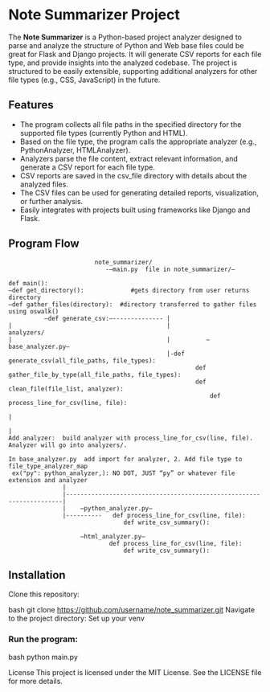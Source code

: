 # Note Summarizer Project

The **Note Summarizer** is a Python-based project analyzer designed to parse and analyze the structure of Python and Web base files could be great for Flask and Django projects. It will generate CSV reports for each file type, and provide insights into the analyzed codebase. The project is structured to be easily extensible, supporting additional analyzers for other file types (e.g., CSS, JavaScript) in the future.


## Features
- The program collects all file paths in the specified directory for the supported file types (currently Python and HTML).
- Based on the file type, the program calls the appropriate analyzer (e.g., PythonAnalyzer, HTMLAnalyzer).
- Analyzers parse the file content, extract relevant information, and generate a CSV report for each file type.
- CSV reports are saved in the csv_file directory with details about the analyzed files.
- The CSV files can be used for generating detailed reports, visualization, or further analysis.
- Easily integrates with projects built using frameworks like Django and Flask.



## Program Flow
```	
		                note_summarizer/
                           -—main.py  file in note_summarizer/—

def main():
—def get_directory():             #gets directory from user returns directory
—def gather_files(directory):  #directory transferred to gather files using oswalk()
          —def generate_csv:—--------------	|	
|                                           |                analyzers/
|                                           |          —base_analyzer.py—
                                            |-def generate_csv(all_file_paths, file_types): 
                                                    def gather_file_by_type(all_file_paths, file_types):
	                                                def clean_file(file_list, analyzer):
	                                                    def process_line_for_csv(line, file):
                                                                                     |
                                                                                     |
Add analyzer:  build analyzer with process_line_for_csv(line, file). Analyzer will go into analyzers/.

In base_analyzer.py  add import for analyzer, 2. Add file type to file_type_analyzer_map
 ex("py": python_analyzer,): NO DOT, JUST “py” or whatever file extension and analyzer
               |
               |---------------------------------------------------------------------|
		       |	—python_analyzer.py—
               |----------   def process_line_for_csv(line, file):
                                def write_csv_summary():

                    —html_analyzer.py—
                            def process_line_for_csv(line, file):
                                def write_csv_summary():	

```
## Installation
Clone this repository:

bash
git clone https://github.com/username/note_summarizer.git
Navigate to the project directory:
Set up your venv


### Run the program:
bash
python main.py


License
This project is licensed under the MIT License. See the LICENSE file for more details.